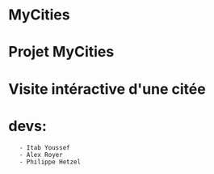 # MyCities
# Projet MyCities
# Visite intéractive d'une citée
# devs: 
       - Itab Youssef
       - Alex Royer
       - Philippe Hetzel
